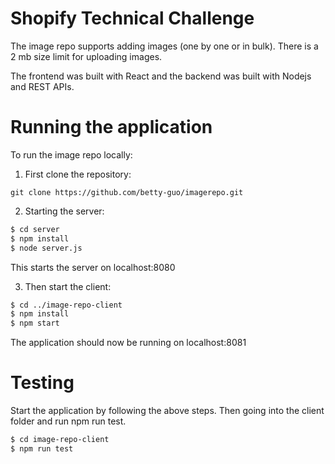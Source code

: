 # Shopify Technical Challenge

The image repo supports adding images (one by one or in bulk). There is a 2 mb size limit for uploading images. 

The frontend was built with React and the backend was built with Nodejs and REST APIs. 

# Running the application

To run the image repo locally:
1. First clone the repository:

```git clone https://github.com/betty-guo/imagerepo.git```

2. Starting the server:
```bash
$ cd server
$ npm install
$ node server.js
```
This starts the server on localhost:8080

3. Then start the client:
```bash
$ cd ../image-repo-client
$ npm install
$ npm start
```

The application should now be running on localhost:8081

# Testing

Start the application by following the above steps.
Then going into the client folder and run npm run test.

```bash
$ cd image-repo-client
$ npm run test
```